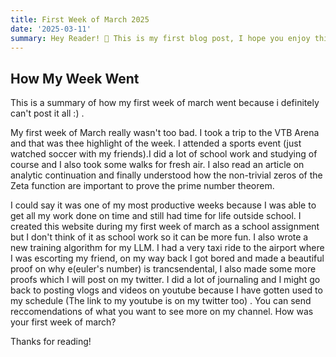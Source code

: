 ```yaml
---
title: First Week of March 2025
date: '2025-03-11'
summary: Hey Reader! 👋 This is my first blog post, I hope you enjoy this read as much as I enjoyed writing it.
---
```


## How My Week Went 

This is a summary of how my first week of march went because i definitely can't post it all :) .

My first week of March really wasn't too bad. I took a trip to the VTB Arena and that was thee highlight of the week. I attended a sports event (just watched soccer with my friends).I did a lot of school work and studying of course and I also took some walks for fresh air. I also read an article on analytic continuation and finally understood how the non-trivial zeros of the Zeta function are important to prove the prime number theorem.

I could say it was one of my most productive weeks because I was able to get all my work done on time and still had time for life outside school. I created this website during my first week of march as a school assignment but I don't think of it as school work so it can be more fun. I also wrote a new training algorithm for my LLM. I had a very taxi ride to the airport where I was escorting my friend, on my way back I got bored and made a beautiful proof on why e(euler's number) is trancsendental, I also made some more proofs which I will post on my twitter. I did a lot of journaling and I might go back to posting vlogs and videos on youtube because I have gotten used to my schedule (The link to my youtube is on my twitter too) . You can send reccomendations of what you want to see more on my channel. How was your first week of march?

Thanks for reading! 
